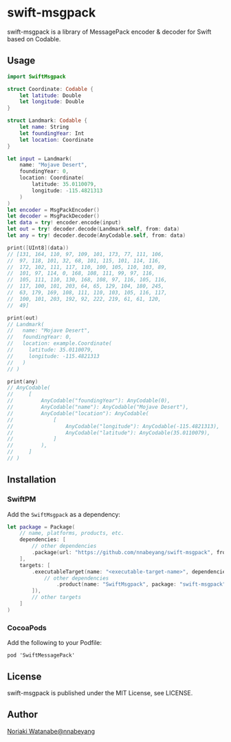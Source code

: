 # swift-msgpack

swift-msgpack is a library of MessagePack encoder & decoder for Swift based on Codable.

## Usage

```swift
import SwiftMsgpack

struct Coordinate: Codable {
    let latitude: Double
    let longitude: Double
}

struct Landmark: Codable {
    let name: String
    let foundingYear: Int
    let location: Coordinate
}

let input = Landmark(
    name: "Mojave Desert",
    foundingYear: 0,
    location: Coordinate(
        latitude: 35.0110079,
        longitude: -115.4821313
    )
)
let encoder = MsgPackEncoder()
let decoder = MsgPackDecoder()
let data = try! encoder.encode(input)
let out = try! decoder.decode(Landmark.self, from: data)
let any = try! decoder.decode(AnyCodable.self, from: data)

print([UInt8](data))
// [131, 164, 110, 97, 109, 101, 173, 77, 111, 106,
//  97, 118, 101, 32, 68, 101, 115, 101, 114, 116,
//  172, 102, 111, 117, 110, 100, 105, 110, 103, 89,
//  101, 97, 114, 0, 168, 108, 111, 99, 97, 116,
//  105, 111, 110, 130, 168, 108, 97, 116, 105, 116,
//  117, 100, 101, 203, 64, 65, 129, 104, 180, 245,
//  63, 179, 169, 108, 111, 110, 103, 105, 116, 117,
//  100, 101, 203, 192, 92, 222, 219, 61, 61, 120,
//  49]

print(out)
// Landmark(
//   name: "Mojave Desert",
//   foundingYear: 0,
//   location: example.Coordinate(
//     latitude: 35.0110079,
//     longitude: -115.4821313
//   )
// )

print(any)
// AnyCodable(
//     [
//         AnyCodable("foundingYear"): AnyCodable(0),
//         AnyCodable("name"): AnyCodable("Mojave Desert"),
//         AnyCodable("location"): AnyCodable(
//             [
//                 AnyCodable("longitude"): AnyCodable(-115.4821313),
//                 AnyCodable("latitude"): AnyCodable(35.0110079),
//             ]
//         ),
//     ]
// )
```

## Installation

### SwiftPM

Add the `SwiftMsgpack` as a dependency:

```swift
let package = Package(
    // name, platforms, products, etc.
    dependencies: [
        // other dependencies
        .package(url: "https://github.com/nnabeyang/swift-msgpack", from: "0.2.8"),
    ],
    targets: [
        .executableTarget(name: "<executable-target-name>", dependencies: [
            // other dependencies
                .product(name: "SwiftMsgpack", package: "swift-msgpack"),
        ]),
        // other targets
    ]
)
```

### CocoaPods

Add the following to your Podfile:

```terminal
pod 'SwiftMessagePack'
```
## License

swift-msgpack is published under the MIT License, see LICENSE.

## Author
[Noriaki Watanabe@nnabeyang](https://twitter.com/nnabeyang)
